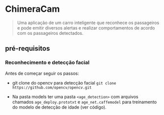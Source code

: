 # ChimeraCam

> Uma aplicação de um carro inteligente que reconhece os passageiros e pode emitir diversos alertas e realizar 
> comportamentos de acordo com os passageiros detectados.

## pré-requisitos

### Reconhecimento e detecção facial

Antes de começar seguir os passos:

* git clone do opencv para detecção facial `git clone https://github.com/opencv/opencv.git`

* Na pasta models ter uma pasta `<age_detection>` com arquivos chamados `age_deploy.prototxt` e `age_net.caffemodel` para treinamento do modelo de detecção de idade (ver código).